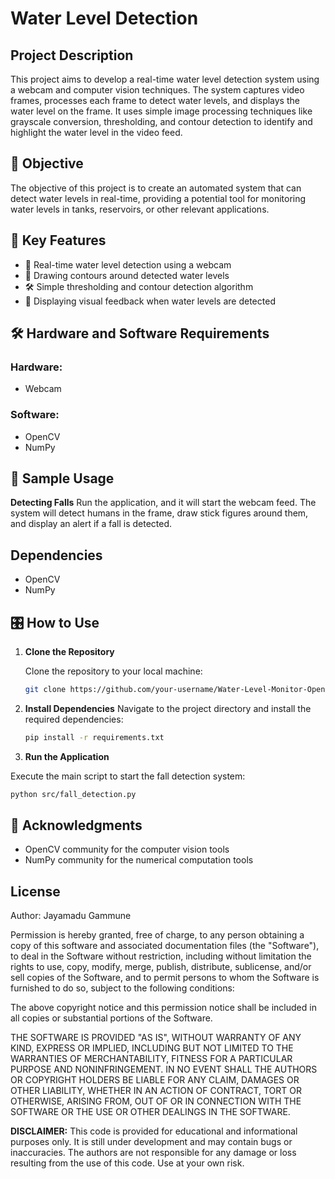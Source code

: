 # Water Level Detection

## Project Description

This project aims to develop a real-time water level detection system using a webcam and computer vision techniques. The system captures video frames, processes each frame to detect water levels, and displays the water level on the frame. It uses simple image processing techniques like grayscale conversion, thresholding, and contour detection to identify and highlight the water level in the video feed.

## 🎯 Objective

The objective of this project is to create an automated system that can detect water levels in real-time, providing a potential tool for monitoring water levels in tanks, reservoirs, or other relevant applications.

## 🔑 Key Features

- 🎥 Real-time water level detection using a webcam
- 🌊 Drawing contours around detected water levels
- 🛠️ Simple thresholding and contour detection algorithm
- 🚨 Displaying visual feedback when water levels are detected

## 🛠️ Hardware and Software Requirements

### Hardware:
- Webcam

### Software:
- OpenCV
- NumPy


## 📸 Sample Usage
**Detecting Falls**
Run the application, and it will start the webcam feed. The system will detect humans in the frame, draw stick figures around them, and display an alert if a fall is detected.

## Dependencies
- OpenCV
- NumPy

## 🎛️ How to Use

1. **Clone the Repository**

   Clone the repository to your local machine:
   ```bash
   git clone https://github.com/your-username/Water-Level-Monitor-OpenCV.git
    ```
2. **Install Dependencies**
 Navigate to the project directory and install the required dependencies:

   ```bash
   pip install -r requirements.txt

    ```
3. **Run the Application**

Execute the main script to start the fall detection system:

   ```bash
   python src/fall_detection.py
```

## 🏢 Acknowledgments
- OpenCV community for the computer vision tools
- NumPy community for the numerical computation tools
  
## License

Author: Jayamadu Gammune

Permission is hereby granted, free of charge, to any person obtaining a copy of 
this software and associated documentation files (the "Software"), to deal in 
the Software without restriction, including without limitation the rights to 
use, copy, modify, merge, publish, distribute, sublicense, and/or sell copies 
of the Software, and to permit persons to whom the Software is furnished to do 
so, subject to the following conditions:

The above copyright notice and this permission notice shall be included in all 
copies or substantial portions of the Software.

THE SOFTWARE IS PROVIDED "AS IS", WITHOUT WARRANTY OF ANY KIND, EXPRESS OR 
IMPLIED, INCLUDING BUT NOT LIMITED TO THE WARRANTIES OF MERCHANTABILITY, 
FITNESS FOR A PARTICULAR PURPOSE AND NONINFRINGEMENT. IN NO EVENT SHALL THE 
AUTHORS OR COPYRIGHT HOLDERS BE LIABLE FOR ANY CLAIM, DAMAGES OR OTHER 
LIABILITY, WHETHER IN AN ACTION OF CONTRACT, TORT OR OTHERWISE, ARISING FROM, 
OUT OF OR IN CONNECTION WITH THE SOFTWARE OR THE USE OR OTHER DEALINGS IN THE 
SOFTWARE.

**DISCLAIMER:**
This code is provided for educational and informational purposes only. It is 
still under development and may contain bugs or inaccuracies. The authors are 
not responsible for any damage or loss resulting from the use of this code. Use 
at your own risk.

